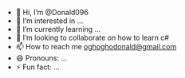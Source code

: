 - 👋 Hi, I’m @Donald096
- 👀 I’m interested in ...
- 🌱 I’m currently learning ...
- 💞️ I’m looking to collaborate on how to learn c# 
- 📫 How to reach me oghoghodonald@gmail.com
- 😄 Pronouns: ...
- ⚡ Fun fact: ...

<!---
Donald096/Donald096 is a ✨ special ✨ repository because its `README.md` (this file) appears on your GitHub profile.
You can click the Preview link to take a look at your changes.
--->
